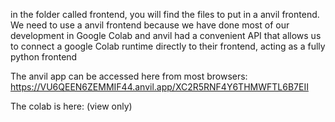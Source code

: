 in the folder called frontend, you will find the files to put in a anvil frontend. We need to use a anvil frontend because we have done most of our development in Google Colab and anvil had a convenient API that allows us to connect a google Colab runtime directly to their frontend, acting as a fully python frontend

The anvil app can be accessed here from most browsers: https://VU6QEEN6ZEMMIF44.anvil.app/XC2R5RNF4Y6THMWFTL6B7EII

The colab is here: (view only) 
